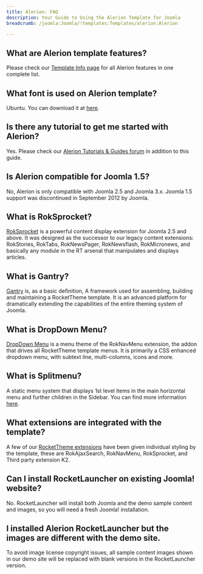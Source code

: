 ```yaml
---
title: Alerion: FAQ
description: Your Guide to Using the Alerion Template for Joomla
breadcrumb: /joomla:Joomla/!templates:Templates/alerion:Alerion

---
```


What are Alerion template features?
-----
Please check our [Template Info page][features] for all Alerion features in one complete list.

What font is used on Alerion template?
-----
Ubuntu. You can download it at [here][font].

Is there any tutorial to get me started with Alerion?
-----
Yes. Please check our [Alerion Tutorials & Guides forum][forum] in addition to this guide.

Is Alerion compatible for Joomla 1.5?
-----
No, Alerion is only compatible with Joomla 2.5 and Joomla 3.x. Joomla 1.5 support was discontinued in September 2012 by Joomla.

What is RokSprocket?
-----
[RokSprocket][roksprocket] is a powerful content display extension for Joomla 2.5 and above. It was designed as the successor to our legacy content extensions: RokStories, RokTabs, RokNewsPager, RokNewsflash, RokMicronews, and basically any module in the RT arsenal that manipulates and displays articles.

What is Gantry?
-----
[Gantry][gantry] is, as a basic definition, A framework used for assembling, building and maintaining a RocketTheme template. It is an advanced platform for dramatically extending the capabilities of the entire theming system of Joomla.

What is DropDown Menu?
-----
[DropDown Menu][dropdown] is a menu theme of the RokNavMenu extension, the addon that drives all RocketTheme template menus. It is primarily a CSS enhanced dropdown menu, with subtext line, multi-columns, icons and more.

What is Splitmenu?
-----
A static menu system that displays 1st level items in the main horizontal menu and further children in the Sidebar. You can find more information [here][splitmenu].

What extensions are integrated with the template?
-----
A few of our [RocketTheme extensions][extensions] have been given individual styling by the template, these are RokAjaxSearch, RokNavMenu, RokSprocket, and Third party extension K2.

Can I install RocketLauncher on existing Joomla! website?
-----
No. RocketLauncher will install both Joomla and the demo sample content and images, so you will need a fresh Joomla! installation.

I installed Alerion RocketLauncher but the images are different with the demo site.
-----
To avoid image license copyright issues, all sample content images shown in our demo site will be replaced with blank versions in the RocketLauncher version.

[gantry]: http://gantry-framework.org/
[features]: http://demo.rockettheme.com/joomla-templates/Alerion/features
[font]: http://www.fontsquirrel.com/fonts/ubuntu
[forum]: http://www.rockettheme.com/forum/joomla-template-alerion
[roksprocket]: http://www.rockettheme.com/joomla/extensions/roksprocket
[dropdown]: http://demo.rockettheme.com/joomla-templates/Alerion/features/menu-options
[splitmenu]: http://demo.rockettheme.com/joomla-templates/Alerion/features/menu-options
[extensions]: http://demo.rockettheme.com/joomla-templates/Alerion/features/extensions